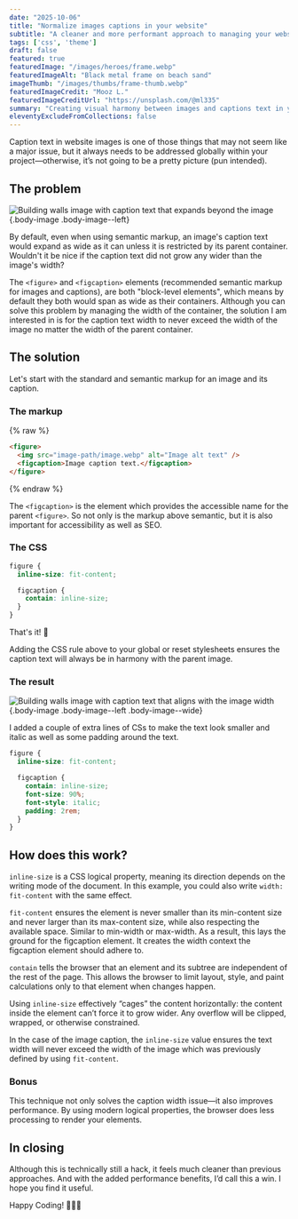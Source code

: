 ```yaml
---
date: "2025-10-06"
title: "Normalize images captions in your website"
subtitle: "A cleaner and more performant approach to managing your website images caption text."
tags: ['css', 'theme']
draft: false
featured: true
featuredImage: "/images/heroes/frame.webp"
featuredImageAlt: "Black metal frame on beach sand"
imageThumb: "/images/thumbs/frame-thumb.webp"
featuredImageCredit: "Mooz L."
featuredImageCreditUrl: "https://unsplash.com/@ml335"
summary: "Creating visual harmony between images and captions text in your web project."
eleventyExcludeFromCollections: false
---
```


Caption text in website images is one of those things that may not seem like a major issue, but it always needs to be addressed globally within your project—otherwise, it’s not going to be a pretty picture (pun intended).

## The problem

![Building walls image with caption text that expands beyond the image](/images/blog-images/broken-caption.webp){.body-image .body-image--left}

By default, even when using semantic markup, an image's caption text would expand as wide as it can unless it is restricted by its parent container. Wouldn't it be nice if the caption text did not grow any wider than the image's width?

The `<figure>` and `<figcaption>` elements (recommended semantic markup for images and captions), are both "block-level elements", which means by default they both would span as wide as their containers. Although you can solve this problem by managing the width of the container, the solution I am interested in is for the caption text width to never exceed the width of the image no matter the width of the parent container.

## The solution

Let's start with the standard and semantic markup for an image and its caption.

### The markup

{% raw %}

```html
<figure>
  <img src="image-path/image.webp" alt="Image alt text" />
  <figcaption>Image caption text.</figcaption>
</figure>
```

{% endraw %}

The `<figcaption>` is the element which provides the accessible name for the parent `<figure>`. So not only is the markup above semantic, but it is also important for accessibility as well as SEO.

### The CSS

```css
figure {
  inline-size: fit-content;

  figcaption {
    contain: inline-size;
  }
}
```

That's it! 🌈

Adding the CSS rule above to your global or reset stylesheets ensures the caption text will always be in harmony with the parent image.

### The result

![Building walls image with caption text that aligns with the image width](/images/blog-images/fixed-caption.webp){.body-image .body-image--left .body-image--wide}

I added a couple of extra lines of CSs to make the text look smaller and italic as well as some padding around the text.

```css
figure {
  inline-size: fit-content;

  figcaption {
    contain: inline-size;
    font-size: 90%;
    font-style: italic;
    padding: 2rem;
  }
}
```

## How does this work?

`inline-size` is a CSS logical property, meaning its direction depends on the writing mode of the document. In this example, you could also write `width: fit-content` with the same effect.

`fit-content` ensures the element is never smaller than its min-content size and never larger than its max-content size, while also respecting the available space. Similar to min-width or max-width. As a result, this lays the ground for the figcaption element. It creates the width context the figcaption element should adhere to.

`contain` tells the browser that an element and its subtree are independent of the rest of the page. This allows the browser to limit layout, style, and paint calculations only to that element when changes happen.

Using `inline-size` effectively “cages” the content horizontally: the content inside the element can’t force it to grow wider. Any overflow will be clipped, wrapped, or otherwise constrained.

In the case of the image caption, the `inline-size` value ensures the text width will never exceed the width of the image which was previously defined by using `fit-content`.

### Bonus

This technique not only solves the caption width issue—it also improves performance. By using modern logical properties, the browser does less processing to render your elements.

## In closing

Although this is technically still a hack, it feels much cleaner than previous approaches. And with the added performance benefits, I’d call this a win. I hope you find it useful.

Happy Coding! 🧑🏽‍💻
